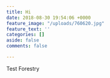 ```yaml
---
title: Hi
date: 2018-08-30 19:54:06 +0000
feature_image: "/uploads/760620.jpg"
feature_text: ''
categories: []
aside: false
comments: false

---
```

Test Forestry